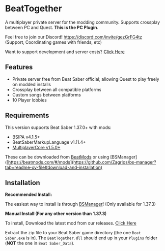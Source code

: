 # BeatTogether
A multiplayer private server for the modding community. Supports crossplay between PC and Quest. **This is the PC Plugin.**

Feel free to join our Discord! https://discord.com/invite/gezGrFG4tz (Support, Coordinating games with friends, etc) 

Want to support development and server costs? [Click Here](https://www.patreon.com/BeatTogether)

## Features
* Private server free from Beat Saber official; allowing Quest to play freely on modded installs
* Crossplay between all compatible platforms
* Custom songs between platforms
* 10 Player lobbies

## Requirements
This version supports Beat Saber 1.37.0+ with mods:

* BSIPA v4.1.5+
* BeatSaberMarkupLanguage v1.11.4+
* [MultiplayerCore v1.5.0+](https://github.com/Goobwabber/MultiplayerCore#installation)

These can be downloaded from [BeatMods](https://beatmods.com/#/mods) or using [BSManager]([https://beatmods.com/#/mods](https://github.com/Zagrios/bs-manager?tab=readme-ov-file#download-and-installation)

## Installation

**Recommended Install:**

The easiest way to install is through [BSManager](https://github.com/Zagrios/bs-manager?tab=readme-ov-file#download-and-installation)! (Only available for 1.37.3)

**Manual Install (For any other version than 1.37.3)**

To install, Download the latest mod from our releases. [Click Here](https://github.com/BeatTogether/BeatTogether/releases)

Extract the zip file to your Beat Saber game directory (the one `Beat Saber.exe` is in).
The `BeatTogether.dll` should end up in your `Plugins` folder (**NOT** the one in `Beat Saber_Data`).
